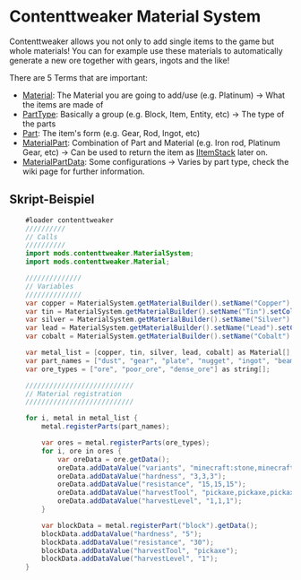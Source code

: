 # Contenttweaker Material System

Contenttweaker allows you not only to add single items to the game but whole materials! You can for example use these materials to automatically generate a new ore together with gears, ingots and the like!

There are 5 Terms that are important:

- [Material](/Mods/ContentTweaker/Materials/Materials/Material/): The Material you are going to add/use (e.g. Platinum) → What the items are made of
- [PartType](/Mods/ContentTweaker/Materials/Parts/PartType/): Basically a group (e.g. Block, Item, Entity, etc) → The type of the parts
- [Part](/Mods/ContentTweaker/Materials/Parts/Part/): The item's form (e.g. Gear, Rod, Ingot, etc)
- [MaterialPart](/Mods/ContentTweaker/Materials/Materials/MaterialPart/): Combination of Part and Material (e.g. Iron rod, Platinum Gear, etc) → Can be used to return the item as [IItemStack](/Vanilla/Items/IItemStack/) later on.
- [MaterialPartData](/Mods/ContentTweaker/Materials/Materials/MaterialPartData/): Some configurations → Varies by part type, check the wiki page for further information.

## Skript-Beispiel

```java
    #loader contenttweaker
    //////////
    // Calls
    //////////
    import mods.contenttweaker.MaterialSystem;
    import mods.contenttweaker.Material;

    //////////////
    // Variables
    //////////////
    var copper = MaterialSystem.getMaterialBuilder().setName("Copper").setColor(15766817).build();
    var tin = MaterialSystem.getMaterialBuilder().setName("Tin").setColor(10275286).build();
    var silver = MaterialSystem.getMaterialBuilder().setName("Silver").setColor(15592941).build();
    var lead = MaterialSystem.getMaterialBuilder().setName("Lead").setColor(5658219).build();
    var cobalt = MaterialSystem.getMaterialBuilder().setName("Cobalt").setColor(18347).build();

    var metal_list = [copper, tin, silver, lead, cobalt] as Material[];
    var part_names = ["dust", "gear", "plate", "nugget", "ingot", "beam", "bolt"] as string[];
    var ore_types = ["ore", "poor_ore", "dense_ore"] as string[];

    ///////////////////////////
    // Material registration
    ///////////////////////////

    for i, metal in metal_list {
        metal.registerParts(part_names);

        var ores = metal.registerParts(ore_types);
        for i, ore in ores {
            var oreData = ore.getData();
            oreData.addDataValue("variants", "minecraft:stone,minecraft:end_stone,minecraft:netherrack");
            oreData.addDataValue("hardness", "3,3,3");
            oreData.addDataValue("resistance", "15,15,15");
            oreData.addDataValue("harvestTool", "pickaxe,pickaxe,pickaxe");
            oreData.addDataValue("harvestLevel", "1,1,1");
        }

        var blockData = metal.registerPart("block").getData();
        blockData.addDataValue("hardness", "5");
        blockData.addDataValue("resistance", "30");
        blockData.addDataValue("harvestTool", "pickaxe");
        blockData.addDataValue("harvestLevel", "1");
    }
```